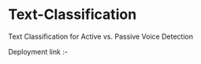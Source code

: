 # Text-Classification
Text Classification for Active vs. Passive Voice Detection


Deployment link :- 